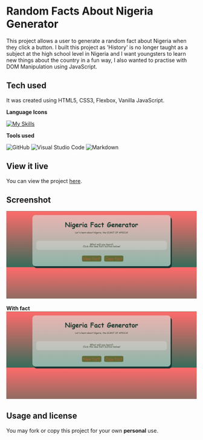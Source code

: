 # Random Facts About Nigeria Generator

This project allows a user to generate a random fact about Nigeria when they click a button.
I built this project as 'History' is no longer taught as a subject at the high school level in Nigeria and I want youngsters to learn new things about the country in a fun way, I  also wanted to practise with DOM Manipulation using JavaScript.

## Tech used

It was created using HTML5, CSS3, Flexbox, Vanilla JavaScript.

**Language Icons**

[![My Skills](https://skillicons.dev/icons?i=html,css,js,git&perline=9)](https://skillicons.dev)

**Tools used**

![GitHub](https://camo.githubusercontent.com/cca71357fe98ec5f8cd6ebab9044ad2901f4b64ebda379ac81608ed9f1caa1a0/68747470733a2f2f696d672e736869656c64732e696f2f7374617469632f76313f7374796c653d666f722d7468652d6261646765266d6573736167653d47697448756226636f6c6f723d313831373137266c6f676f3d476974487562266c6f676f436f6c6f723d464646464646266c6162656c3d) ![Visual Studio Code](https://img.shields.io/badge/Visual%20Studio%20Code-0078d7.svg?style=for-the-badge&logo=visual-studio-code&logoColor=white) ![Markdown](https://img.shields.io/badge/markdown-%23000000.svg?style=for-the-badge&logo=markdown&logoColor=white)


## View it live

You can view the project [here](https://titimogaji.github.io/Random-Facts-About-Nigeria-Generator/).

## Screenshot

![image](https://github.com/TitiMogaji/Random-Facts-About-Nigeria-Generator/blob/main/Random%20Facts%20About%20Nigeria%20Generator.png)

**With fact**
![image](https://github.com/TitiMogaji/Random-Facts-About-Nigeria-Generator/blob/main/Random%20Facts%20About%20Nigeria%20Generator.png)

## Usage and license

You may fork or copy this project for your own **personal** use.
